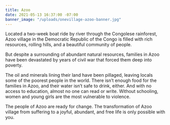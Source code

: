 ```yaml
---
title: Azoo
date: 2021-05-13 16:37:00 -07:00
banner_image: "/uploads/onevillage-azoo-banner.jpg"
---
```


Located a two-week boat ride by river through the Congolese rainforest, Azoo village in the Democratic Republic of the Congo is filled with rich resources, rolling hills, and a beautiful community of people.

But despite a surrounding of abundant natural resources, families in Azoo have been devastated by years of civil war that forced them deep into poverty.

The oil and minerals lining their land have been pillaged, leaving locals some of the poorest people in the world. There isn’t enough food for the families in Azoo, and their water isn’t safe to drink, either. And with no access to education, almost no one can read or write. Without schooling, women and young girls are the most vulnerable to violence.

The people of Azoo are ready for change. The transformation of Azoo village from suffering to a joyful, abundant, and free life is only possible with you.
